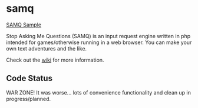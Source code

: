 # samq

[SAMQ Sample](https://samq.nhmk.com)

Stop Asking Me Questions (SAMQ) is an input request engine written in php intended for games/otherwise running in a web browser. You can make your own text adventures and the like.

Check out the [wiki](https://github.com/nhmkdev/samq/wiki) for more information.

## Code Status

WAR ZONE! It was worse... lots of convenience functionality and clean up in progress/planned.
